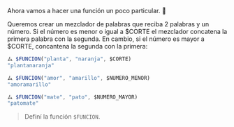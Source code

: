Ahora vamos a hacer una función un poco particular. :exploding_head:

Queremos crear un mezclador de palabras que reciba 2 palabras y un número. Si el número es menor o igual a $CORTE el mezclador concatena la primera palabra con la segunda. En cambio, si el número es mayor a $CORTE, concantena la segunda con la primera:

``` javascript
ム $FUNCION("planta", "naranja", $CORTE)
"plantanaranja"

ム $FUNCION("amor", "amarillo", $NUMERO_MENOR)
"amoramarillo"

ム $FUNCION("mate", "pato", $NUMERO_MAYOR)
"patomate"
```

> Definí la función `$FUNCION`.